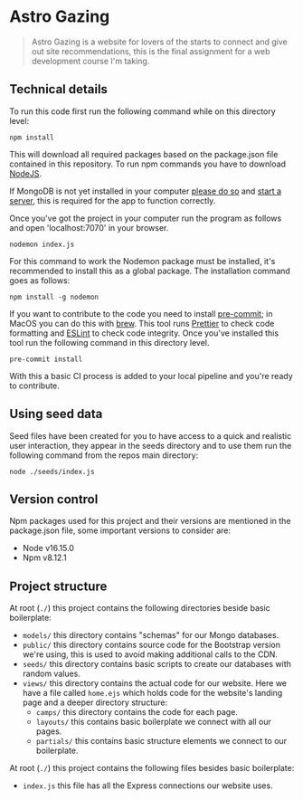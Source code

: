 # Astro Gazing

> Astro Gazing is a website for lovers of the starts to connect and give out site recommendations, this is the final assignment for a web development course I'm taking.

## Technical details

To run this code first run the following command while on this directory level:

```Shell
npm install
```

This will download all required packages based on the package.json file contained in this repository. To run npm commands you have to download [NodeJS](https://nodejs.org/en/).

If MongoDB is not yet installed in your computer [please do so](https://www.mongodb.com/docs/manual/installation/) and [start a server](https://www.mongodb.com/docs/manual/tutorial/install-mongodb-on-os-x/#run-mongodb-community-edition), this is required for the app to function correctly.

Once you've got the project in your computer run the program as follows and open 'localhost:7070' in your browser.

```Shell
nodemon index.js
```

For this command to work the Nodemon package must be installed, it's recommended to install this as a global package. The installation command goes as follows:

```Shell
npm install -g nodemon
```

If you want to contribute to the code you need to install [pre-commit](https://pre-commit.com/); in MacOS you can do this with [brew](https://formulae.brew.sh/formula/pre-commit). This tool runs [Prettier](https://prettier.io/) to check code formatting and [ESLint](https://eslint.org/) to check code integrity. Once you've installed this tool run the following command in this directory level.

```Shell
pre-commit install
```

With this a basic CI process is added to your local pipeline and you're ready to contribute.

## Using seed data

Seed files have been created for you to have access to a quick and realistic user interaction, they appear in the seeds directory and to use them run the following command from the repos main directory:

```Shell
node ./seeds/index.js
```

## Version control

Npm packages used for this project and their versions are mentioned in the package.json file, some important versions to consider are:

- Node v16.15.0
- Npm v8.12.1

## Project structure

At root (`./`) this project contains the following directories beside basic boilerplate:

- `models/` this directory contains "schemas" for our Mongo databases.
- `public/` this directory contains source code for the Bootstrap version we're using, this is used to avoid making additional calls to the CDN.
- `seeds/` this directory contains basic scripts to create our databases with random values.
- `views/` this directory contains the actual code for our website. Here we have a file called `home.ejs` which holds code for the website's landing page and a deeper directory structure:
  - `camps/` this directory contains the code for each page.
  - `layouts/` this contains basic boilerplate we connect with all our pages.
  - `partials/` this contains basic structure elements we connect to our boilerplate.

At root (`./`) this project contains the following files besides basic boilerplate:

- `index.js` this file has all the Express connections our website uses.
